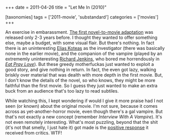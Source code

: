 +++
date = 2011-04-26
title = "Let Me In (2010)"

[taxonomies]
tags = ['2011-movie', 'substandard']
categories = ['movies']
+++

An exercise in embarassment. [The first novel-to-movie adaptation] was
released only 2-3 years before. I thought they wanted to offer something
else, maybe a budget, with some visual flair. But there's nothing. In
fact there is an uninteresting [Elias Koteas] as the investigator (there
was basically none in the earlier movie), and the companion of the
vampire (played by an extrememly uninteresting [Richard Jenkins], who
bored me horrendously in [*Eat Pray Love*]). But these greedy
motherfuckas just wanted to exploit a good story, and give nothing in
return. In fact, the even got lazy, walking briskly over material that
was dealth with more depth in the first movie. But, I don't know the
details of the novel, so who knows, they might be more faithful than the
first movie. So I guess they just wanted to make an extra buck from an
audience that's too lazy to read subtiles.

While watching this, I kept wondering if would I give it more praise had
I not seen (or known) about the original movie. I'm not sure, because
it comes across as yet-another-horror movie, even though there's a gal
vampire. But that's not exactly a new concept (remember *Interview With
A Vampire*). It's not even remotely interesting. What's most puzzling,
beyond that the shit (it's not that smelly, I just hate it) got made is
the [positive response] it received from critics. WTF!

  [The first novel-to-movie adaptation]: http://tshepang.net/let-the-right-one-in-2008
  [Elias Koteas]: http://en.wikipedia.org/wiki/Elias_Koteas
  [Richard Jenkins]: http://en.wikipedia.org/wiki/Richard_Jenkins
  [*Eat Pray Love*]: http://tshepang.net/eat-pray-love-2010
  [positive response]: http://en.wikipedia.org/wiki/Let_Me_In_(film)#Critical_response
